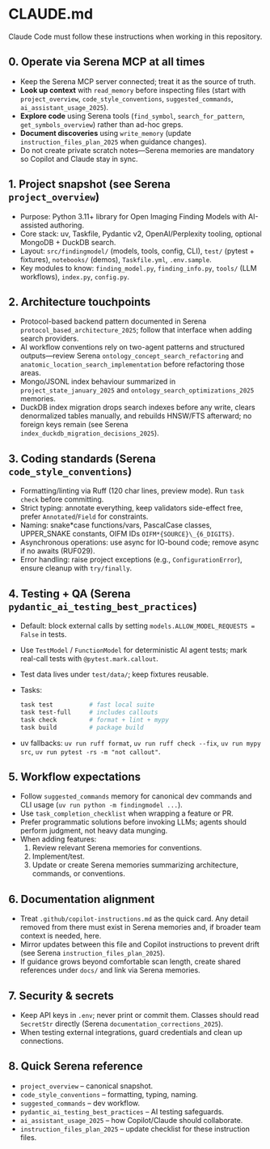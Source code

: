 # CLAUDE.md

Claude Code must follow these instructions when working in this repository.

## 0. Operate via Serena MCP at all times

- Keep the Serena MCP server connected; treat it as the source of truth.
- **Look up context** with `read_memory` before inspecting files (start with `project_overview`, `code_style_conventions`, `suggested_commands`, `ai_assistant_usage_2025`).
- **Explore code** using Serena tools (`find_symbol`, `search_for_pattern`, `get_symbols_overview`) rather than ad-hoc greps.
- **Document discoveries** using `write_memory` (update `instruction_files_plan_2025` when guidance changes).
- Do not create private scratch notes—Serena memories are mandatory so Copilot and Claude stay in sync.

## 1. Project snapshot (see Serena `project_overview`)

- Purpose: Python 3.11+ library for Open Imaging Finding Models with AI-assisted authoring.
- Core stack: uv, Taskfile, Pydantic v2, OpenAI/Perplexity tooling, optional MongoDB + DuckDB search.
- Layout: `src/findingmodel/` (models, tools, config, CLI), `test/` (pytest + fixtures), `notebooks/` (demos), `Taskfile.yml`, `.env.sample`.
- Key modules to know: `finding_model.py`, `finding_info.py`, `tools/` (LLM workflows), `index.py`, `config.py`.

## 2. Architecture touchpoints

- Protocol-based backend pattern documented in Serena `protocol_based_architecture_2025`; follow that interface when adding search providers.
- AI workflow conventions rely on two-agent patterns and structured outputs—review Serena `ontology_concept_search_refactoring` and `anatomic_location_search_implementation` before refactoring those areas.
- Mongo/JSONL index behaviour summarized in `project_state_january_2025` and `ontology_search_optimizations_2025` memories.
- DuckDB index migration drops search indexes before any write, clears denormalized tables manually, and rebuilds HNSW/FTS afterward; no foreign keys remain (see Serena `index_duckdb_migration_decisions_2025`).

## 3. Coding standards (Serena `code_style_conventions`)

- Formatting/linting via Ruff (120 char lines, preview mode). Run `task check` before committing.
- Strict typing: annotate everything, keep validators side-effect free, prefer `Annotated`/`Field` for constraints.
- Naming: snake*case functions/vars, PascalCase classes, UPPER_SNAKE constants, OIFM IDs `OIFM*{SOURCE}\_{6_DIGITS}`.
- Asynchronous operations: use async for IO-bound code; remove async if no awaits (RUF029).
- Error handling: raise project exceptions (e.g., `ConfigurationError`), ensure cleanup with `try/finally`.

## 4. Testing + QA (Serena `pydantic_ai_testing_best_practices`)

- Default: block external calls by setting `models.ALLOW_MODEL_REQUESTS = False` in tests.
- Use `TestModel` / `FunctionModel` for deterministic AI agent tests; mark real-call tests with `@pytest.mark.callout`.
- Test data lives under `test/data/`; keep fixtures reusable.
- Tasks:

  ```bash
  task test          # fast local suite
  task test-full     # includes callouts
  task check         # format + lint + mypy
  task build         # package build
  ```

- uv fallbacks: `uv run ruff format`, `uv run ruff check --fix`, `uv run mypy src`, `uv run pytest -rs -m "not callout"`.

## 5. Workflow expectations

- Follow `suggested_commands` memory for canonical dev commands and CLI usage (`uv run python -m findingmodel ...`).
- Use `task_completion_checklist` when wrapping a feature or PR.
- Prefer programmatic solutions before invoking LLMs; agents should perform judgment, not heavy data munging.
- When adding features:
  1. Review relevant Serena memories for conventions.
  2. Implement/test.
  3. Update or create Serena memories summarizing architecture, commands, or conventions.

## 6. Documentation alignment

- Treat `.github/copilot-instructions.md` as the quick card. Any detail removed from there must exist in Serena memories and, if broader team context is needed, here.
- Mirror updates between this file and Copilot instructions to prevent drift (see Serena `instruction_files_plan_2025`).
- If guidance grows beyond comfortable scan length, create shared references under `docs/` and link via Serena memories.

## 7. Security & secrets

- Keep API keys in `.env`; never print or commit them. Classes should read `SecretStr` directly (Serena `documentation_corrections_2025`).
- When testing external integrations, guard credentials and clean up connections.

## 8. Quick Serena reference

- `project_overview` – canonical snapshot.
- `code_style_conventions` – formatting, typing, naming.
- `suggested_commands` – dev workflow.
- `pydantic_ai_testing_best_practices` – AI testing safeguards.
- `ai_assistant_usage_2025` – how Copilot/Claude should collaborate.
- `instruction_files_plan_2025` – update checklist for these instruction files.
